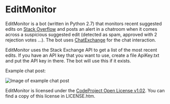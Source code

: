 # EditMonitor
EditMonitor is a bot (written in Python 2.7) that monitors recent suggested edits on [Stack Overflow](http://stackoverflow.com) and posts an alert in a chatroom when it comes across a suspicious suggested edit (detected as spam, approved with 2 rejection votes ...). The bot uses [ChatExchange](https://github.com/Manishearth/ChatExchange) for the chat interaction.

EditMonitor uses the Stack Exchange API to get a list of the most recent edits. If you have an API key that you want to use, create a file ApiKey.txt and put the API key in there. The bot will use this if it exists.

Example chat post:

![Image of example chat post](https://i.imgur.com/qQDQ1wj.png)

EditMonitor is licensed under the [CodeProject Open License v1.02](http://www.codeproject.com/info/cpol10.aspx). You can find a copy of this license in LICENSE.htm.

